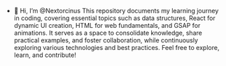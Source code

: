 - 👋 Hi, I’m @Nextorcinus
This repository documents my learning journey in coding, covering essential topics such as data structures, React for dynamic UI creation, HTML for web fundamentals, and GSAP for animations. It serves as a space to consolidate knowledge, share practical examples, and foster collaboration, while continuously exploring various technologies and best practices. Feel free to explore, learn, and contribute! 
